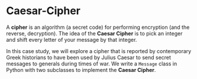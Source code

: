 # Caesar-Cipher

A **cipher** is an algorithm (a secret code) for performing encryption (and the reverse, decryption). The idea of the **Caesar Cipher** is to pick an integer and shift every letter of your message by that integer. 

In this case study, we will explore a cipher that is reported by contemporary Greek historians to have been used by Julius Caesar to send secret messages to generals during times of war. We write a `Message` class in Python with two subclasses to implement the **Caesar Cipher**. 
